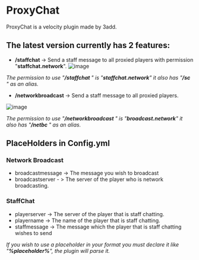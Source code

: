 # ProxyChat 
ProxyChat is a velocity plugin made by 3add.

## The latest version currently has 2 features:
- **/staffchat <message>** -> Send a staff message to all proxied players with permission "**staffchat.network**". 
![image](https://github.com/3add/ProxyChat/assets/141489004/5e585414-0b18-48d0-ab25-7ee3db1da1a2)

*The permission to use "**/staffchat <message>**" is "**staffchat.network**" it also has "**/sc <message>**" as an alias.*

- **/networkbroadcast <message>** -> Send a staff message to all proxied players. 

![image](https://github.com/3add/ProxyChat/assets/141489004/a14e1467-c862-43b9-892b-eefafa7ef184)

*The permission to use "**/networkbroadcast <message>**" is "**broadcast.network**" it also has "**/netbc <message>**" as an alias.*

## PlaceHolders in Config.yml
### Network Broadcast
- broadcastmessage -> The message you wish to broadcast
- broadcastserver - > The server of the player who is network broadcasting.
### StaffChat
- playerserver -> The server of the player that is staff chatting.
- playername -> The name of the player that is staff chatting.
- staffmessage -> The message which the player that is staff chatting wishes to send

*If you wish to use a placeholder in your format you must declare it like "**%placeholder%**", the plugin will parse it.*

